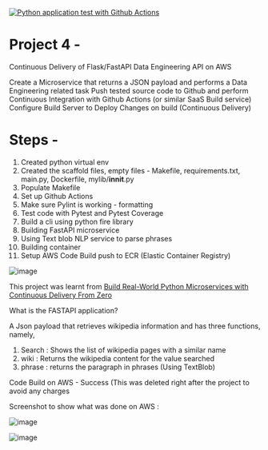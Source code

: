 
[![Python application test with Github Actions](https://github.com/aadi1405/IDS706_Project4_AJ/actions/workflows/devops.yml/badge.svg)](https://github.com/aadi1405/IDS706_Project4_AJ/actions/workflows/devops.yml)

# Project 4 -
Continuous Delivery of Flask/FastAPI Data Engineering API on AWS

Create a Microservice that returns a JSON payload and performs a Data Engineering related task
Push tested source code to Github and perform Continuous Integration with Github Actions (or similar SaaS Build service)
Configure Build Server to Deploy Changes on build (Continuous Delivery)

# Steps -  

1) Created python virtual env
2) Created the scaffold files, empty files - Makefile, requirements.txt, main.py, Dockerfile, mylib/__innit__.py
3) Populate Makefile 
4) Set up Github Actions 
5) Make sure Pylint is working - formatting
6) Test code with Pytest and Pytest Coverage
7) Build a cli using python fire library
8) Building FastAPI microservice
9) Using Text blob NLP service to parse phrases
10) Building container
11) Setup AWS Code Build push to ECR (Elastic Container Registry)


![image](https://user-images.githubusercontent.com/67281453/205518554-b047ba23-f7d4-4dbb-a0a1-4817282cde04.png)


This project was learnt from [Build Real-World Python Microservices with Continuous Delivery From Zero](https://www.youtube.com/watch?v=YB-_FsssK8E)

What is the FASTAPI application?

A Json payload that retrieves wikipedia information and has three functions, namely,
1) Search : Shows the list of wikipedia pages with a similar name
2) wiki : Returns the wikipedia content for the value searched
3) phrase : returns the paragraph in phrases (Using TextBlob)


Code Build on AWS - Success (This was deleted right after the project to avoid any charges  

Screenshot to show what was done on AWS : 

![image](https://user-images.githubusercontent.com/67281453/205520605-0b7b1f94-a6b1-4614-8d0f-d4e5768a15a9.png)

![image](https://user-images.githubusercontent.com/67281453/205520635-6a4b4754-07fb-45e8-928b-77eba40f2e65.png)








